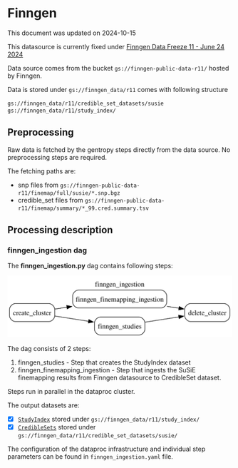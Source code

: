 # Finngen

This document was updated on 2024-10-15

This datasource is currently fixed under [Finngen Data Freeze 11 - June 24 2024](https://www.finngen.fi/en/access_results#:~:text=LATEST%20RELEASE%3A-,DF11%20%2D%20June%2024%202024,-Total%20sample%20size)

Data source comes from the bucket `gs://finngen-public-data-r11/` hosted by Finngen.

Data is stored under `gs://finngen_data/r11` comes with following structure

```
gs://finngen_data/r11/credible_set_datasets/susie
gs://finngen_data/r11/study_index/
```

## Preprocessing

Raw data is fetched by the gentropy steps directly from the data source. No preprocessing steps are required.

The fetching paths are:

- snp files from `gs://finngen-public-data-r11/finemap/full/susie/*.snp.bgz`
- credible_set files from `gs://finngen-public-data-r11/finemap/summary/*_99.cred.summary.tsv`

## Processing description

### finngen_ingestion dag

The **finngen_ingestion.py** dag contains following steps:

![finngen_ingestion](finngen_ingestion.svg)

The dag consists of 2 steps:

1. finngen_studies - Step that creates the StudyIndex dataset
2. finngen_finemapping_ingestion - Step that ingests the SuSiE finemapping results from Finngen datasource to CredibleSet dataset.

Steps run in parallel in the dataproc cluster.

The output datasets are:

- [x] [`StudyIndex`](https://opentargets.github.io/gentropy/python_api/datasets/study_index/) stored under `gs://finngen_data/r11/study_index/`
- [x] [`CredibleSets`](https://opentargets.github.io/gentropy/python_api/datasets/study_locus/) stored under `gs://finngen_data/r11/credible_set_datasets/susie/`

The configuration of the dataproc infrastructure and individual step parameters can be found in `finngen_ingestion.yaml` file.
